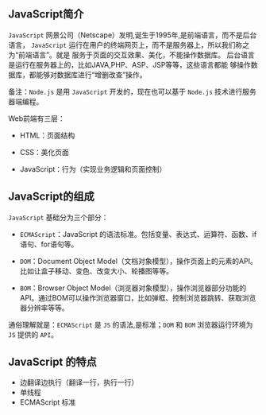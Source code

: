 ## JavaScript简介
`JavaScript` 网景公司（Netscape）发明,诞生于1995年,是前端语言，而不是后台语言，
`JavaScript` 运行在用户的终端网页上，而不是服务器上，所以我们称之为“前端语言”。就是
服务于页面的交互效果、美化，不能操作数据库。
后台语言是运行在服务器上的，比如JAVA,PHP、ASP、JSP等等，这些语言都能
够操作数据库，都能够对数据库进行“增删改查”操作。

备注：`Node.js` 是用 `JavaScript` 开发的，现在也可以基于 `Node.js` 技术进行服务器端编程。


Web前端有三层：

- HTML：页面结构

- CSS：美化页面

- JavaScript：行为（实现业务逻辑和页面控制）

## JavaScript的组成
`JavaScript` 基础分为三个部分：

- `ECMAScript`：JavaScript 的语法标准。包括变量、表达式、运算符、函数、if语句、for语句等。

- `DOM`：Document Object Model（文档对象模型），操作页面上的元素的API。比如让盒子移动、变色、改变大小、轮播图等等。

- `BOM`：Browser Object Model（浏览器对象模型），操作浏览器部分功能的API。通过BOM可以操作浏览器窗口，比如弹框、控制浏览器跳转、获取浏览器分辨率等等。

通俗理解就是：`ECMAScript` 是 `JS` 的语法,是标准；`DOM` 和 `BOM` 浏览器运行环境为 `JS` 提供的 `API`。

## JavaScript 的特点

- 边翻译边执行（翻译一行，执行一行）
- 单线程
- ECMAScript 标准
